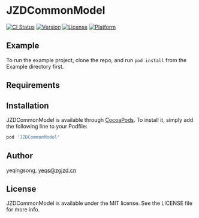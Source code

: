 # JZDCommonModel

[![CI Status](https://img.shields.io/travis/yeqingsong/JZDCommonModel.svg?style=flat)](https://travis-ci.org/yeqingsong/JZDCommonModel)
[![Version](https://img.shields.io/cocoapods/v/JZDCommonModel.svg?style=flat)](https://cocoapods.org/pods/JZDCommonModel)
[![License](https://img.shields.io/cocoapods/l/JZDCommonModel.svg?style=flat)](https://cocoapods.org/pods/JZDCommonModel)
[![Platform](https://img.shields.io/cocoapods/p/JZDCommonModel.svg?style=flat)](https://cocoapods.org/pods/JZDCommonModel)

## Example

To run the example project, clone the repo, and run `pod install` from the Example directory first.

## Requirements

## Installation

JZDCommonModel is available through [CocoaPods](https://cocoapods.org). To install
it, simply add the following line to your Podfile:

```ruby
pod 'JZDCommonModel'
```

## Author

yeqingsong, yeqs@zgjzd.cn

## License

JZDCommonModel is available under the MIT license. See the LICENSE file for more info.
